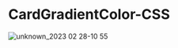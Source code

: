 # CardGradientColor-CSS

![unknown_2023 02 28-10 55](https://user-images.githubusercontent.com/102559935/221875816-66cd8050-ee37-4756-a7e8-263d34d4167a.gif)
